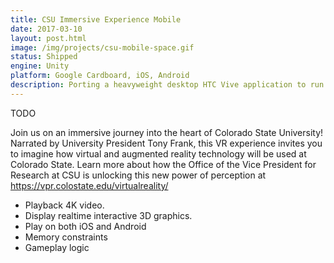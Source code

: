 ```yaml
---
title: CSU Immersive Experience Mobile
date: 2017-03-10
layout: post.html
image: /img/projects/csu-mobile-space.gif
status: Shipped
engine: Unity
platform: Google Cardboard, iOS, Android
description: Porting a heavyweight desktop HTC Vive application to run at 60fps on resource limited mobile devices.
---
```


TODO

Join us on an immersive journey into the heart of Colorado State University! Narrated by University President Tony Frank, this VR experience invites you to imagine how virtual and augmented reality technology will be used at Colorado State. Learn more about how the Office of the Vice President for Research at CSU is unlocking this new power of perception at https://vpr.colostate.edu/virtualreality/


- Playback 4K video.
- Display realtime interactive 3D graphics.
- Play on both iOS and Android
- Memory constraints
- Gameplay logic

[csuvr]:/projects/csu-mobile.html
[ios]:https://itunes.apple.com/us/app/csu-immersive-experience/id1202386168?mt=8
[android]:https://play.google.com/store/apps/details?id=com.bluepenguin.csu&hl=en
